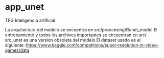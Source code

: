 # app_unet
 TFG Inteligencia artificial

 La arquitectura del modelo se encuentra en src/proccesing/Runet_model
 El entrenamiento y todos los archivos importantes se encuentran en src/
 src_unet es una version obsoleta del modelo
 El dataset usado es el siguiente: https://www.kaggle.com/competitions/super-resolution-in-video-games/data
